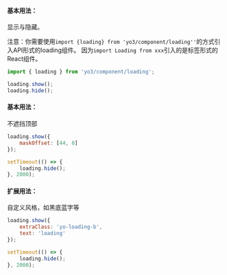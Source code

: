 #### 基本用法：
显示与隐藏。

注意：你需要使用``import {loading} from 'yo3/component/loading''``的方式引入API形式的loading组件。
因为``import Loading from xxx``引入的是标签形式的React组件。

```javascript
import { loading } from 'yo3/component/loading';

loading.show();
loading.hide();
```
#### 基本用法：
不遮挡顶部

```javascript
loading.show({
    maskOffset: [44, 0]
});

setTimeout(() => {
    loading.hide();
}, 2000);
```

#### 扩展用法：
自定义风格，如黑底蓝字等

```javascript
loading.show({
    extraClass: 'yo-loading-b',
    text: 'loading'
});

setTimeout(() => {
    loading.hide();
}, 2000);
```
